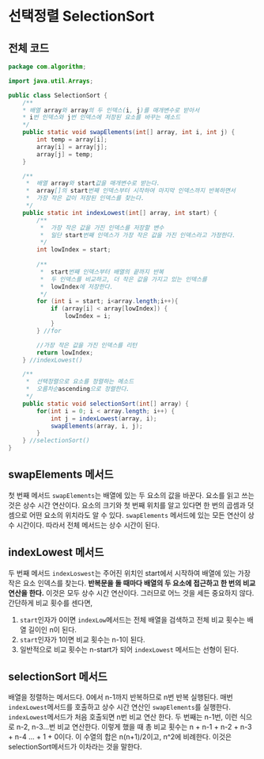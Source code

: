 
# 선택정렬 SelectionSort
## 전체 코드
```java
package com.algorithm;

import java.util.Arrays;

public class SelectionSort {
    /**
    * 배열 array와 array의 두 인덱스(i, j)를 매개변수로 받아서 
    * i번 인덱스와 j번 인덱스에 저장된 요소를 바꾸는 메소드
    */
    public static void swapElements(int[] array, int i, int j) {
        int temp = array[i];
        array[i] = array[j];
        array[j] = temp;     
    }

    /**
     *  배열 array와 start값을 매개변수로 받는다.
     *  array[]의 start번째 인덱스부터 시작하여 마지막 인덱스까지 반복하면서
     *  가장 작은 값이 저장된 인덱스를 찾는다. 
     */
    public static int indexLowest(int[] array, int start) {
        /**
         *  가장 작은 값을 가진 인덱스를 저장할 변수
         *  일단 start번째 인덱스가 가장 작은 값을 가진 인덱스라고 가정한다.
         */
        int lowIndex = start;
        
        /**
         *  start번째 인덱스부터 배열의 끝까지 반복
         *  두 인덱스를 비교하고, 더 작은 값을 가지고 있는 인덱스를
         *  lowIndex에 저장한다.
         */
        for (int i = start; i<array.length;i++){
            if (array[i] < array[lowIndex]) {
                lowIndex = i;
            }
        } //for

        //가장 작은 값을 가진 인덱스를 리턴
        return lowIndex;
    } //indexLowest() 

    /**
     *  선택정렬으로 요소를 정렬하는 메소드
     *  오름차순ascending으로 정렬한다.
     */
    public static void selectionSort(int[] array) {
        for(int i = 0; i < array.length; i++) {
            int j = indexLowest(array, i);
            swapElements(array, i, j);
        }
    } //selectionSort()
}

```
 ## swapElements 메서드
  첫 번째 메서드 ```swapElements```는 배열에 있는 두 요소의 값을 바꾼다. 요소를 읽고 쓰는 것은 상수 시간 연산이다. 요소의 크기와 첫 번째 위치를 알고 있다면 한 번의 곱셈과 덧셈으로 어떤 요소의 위치라도 알 수 있다. ```swapElements``` 메서드에 있는 모든 연산이 상수 시간이다. 따라서 전체 메서드는 상수 시간이 된다.

 ## indexLowest 메서드
  두 번째 메서드 ```indexLoswest```는 주어진 위치인 start에서 시작하여 배열에 있는 가장 작은 요소 인덱스를 찾는다. **반복문을 돌 때마다 배열의 두 요소에 접근하고 한 번의 비교 연산을 한다.** 이것은 모두 상수 시간 연산이다. 그러므로 어느 것을 세든 중요하지 않다. 간단하게 비교 횟수를 센다면,
  1. ```start```인자가 0이면 ```indexLow```메서드는 전체 배열을 검색하고 전체 비교 횟수는 배열 길이인 n이 된다.
  2. ```start```인자가 1이면 비교 횟수는 n-1이 된다.
  3. 일반적으로 비교 횟수는 n-start가 되어 ```indexLowest``` 메서드는 선형이 된다.

  ## selectionSort 메서드
   배열을 정렬하는 메서드다. 0에서 n-1까지 반복하므로 n번 반복 실행된다. 매번 ```indexLowest```메서드를 호출하고 상수 시간 연산인 ```swapElements```를 실행한다.
   ```indexLowest```메서드가 처음 호출되면 n번 비교 연산 한다. 두 번째는 n-1번, 이런 식으로 n-2, n-3...번 비교 연산한다. 이렇게 했을 때 총 비교 횟수는 n + n-1 + n-2 + n-3 + n-4 ... + 1 + 0이다.
   이 수열의 합은 n(n+1)/2이고, n^2에 비례한다. 이것은 selectionSort메서드가 이차라는 것을 말한다.